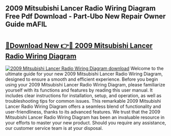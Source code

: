 ## 2009 Mitsubishi Lancer Radio Wiring Diagram Free Pdf Download - Part-Ubo New Repair Owner Guide mAFlL

# <h2><a href="http://dflqbq.blite.top/?on=2009+Mitsubishi+Lancer+Radio+Wiring+Diagram">🔗Download New 👉🔴 2009 Mitsubishi Lancer Radio Wiring Diagram</a></h2>

[![2009 Mitsubishi Lancer Radio Wiring Diagram download](https://i.imgur.com/lujVjoI.png)](http://dflqbq.blite.top/?on=2009+Mitsubishi+Lancer+Radio+Wiring+Diagram)
Welcome to the ultimate guide for your new 2009 Mitsubishi Lancer Radio Wiring Diagram, designed to ensure a smooth and efficient experience. Before you begin using your 2009 Mitsubishi Lancer Radio Wiring Diagram, please familiarize yourself with its functions and features by reading this user manual. It includes clear instructions for installation, setup, and operation, as well as troubleshooting tips for common issues. This remarkable 2009 Mitsubishi Lancer Radio Wiring Diagram offers a seamless blend of functionality and user-friendliness, thanks to its advanced features. We trust that the 2009 Mitsubishi Lancer Radio Wiring Diagram has been an invaluable resource in your efforts to master your new product. Should you require any assistance, our customer service team is at your disposal.
